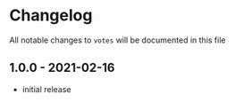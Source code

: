 # Changelog

All notable changes to `votes` will be documented in this file

## 1.0.0 - 2021-02-16

- initial release
